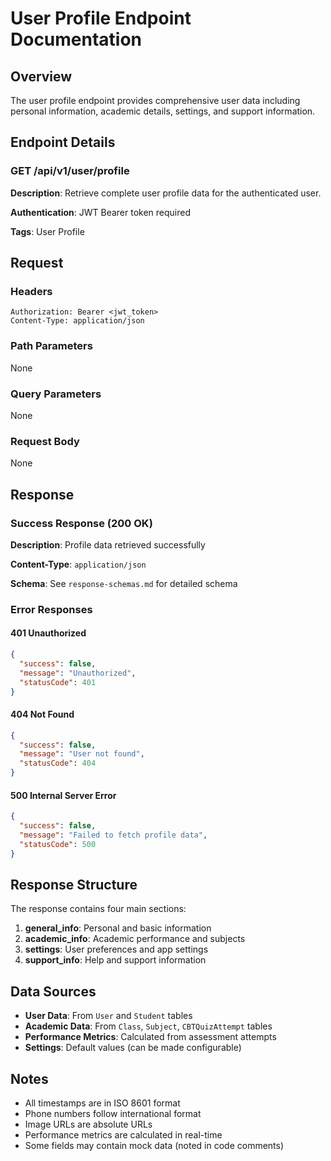 # User Profile Endpoint Documentation

## Overview
The user profile endpoint provides comprehensive user data including personal information, academic details, settings, and support information.

## Endpoint Details

### GET /api/v1/user/profile

**Description**: Retrieve complete user profile data for the authenticated user.

**Authentication**: JWT Bearer token required

**Tags**: User Profile

## Request

### Headers
```
Authorization: Bearer <jwt_token>
Content-Type: application/json
```

### Path Parameters
None

### Query Parameters
None

### Request Body
None

## Response

### Success Response (200 OK)

**Description**: Profile data retrieved successfully

**Content-Type**: `application/json`

**Schema**: See `response-schemas.md` for detailed schema

### Error Responses

#### 401 Unauthorized
```json
{
  "success": false,
  "message": "Unauthorized",
  "statusCode": 401
}
```

#### 404 Not Found
```json
{
  "success": false,
  "message": "User not found",
  "statusCode": 404
}
```

#### 500 Internal Server Error
```json
{
  "success": false,
  "message": "Failed to fetch profile data",
  "statusCode": 500
}
```

## Response Structure

The response contains four main sections:

1. **general_info**: Personal and basic information
2. **academic_info**: Academic performance and subjects
3. **settings**: User preferences and app settings
4. **support_info**: Help and support information

## Data Sources

- **User Data**: From `User` and `Student` tables
- **Academic Data**: From `Class`, `Subject`, `CBTQuizAttempt` tables
- **Performance Metrics**: Calculated from assessment attempts
- **Settings**: Default values (can be made configurable)

## Notes

- All timestamps are in ISO 8601 format
- Phone numbers follow international format
- Image URLs are absolute URLs
- Performance metrics are calculated in real-time
- Some fields may contain mock data (noted in code comments)
